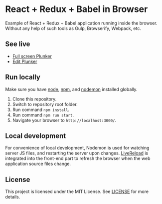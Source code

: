 # React + Redux + Babel in Browser

Example of React + Redux + Babel application running inside the browser.
Without any help of such tools as Gulp, Browserify, Webpack, etc.

## See live

- [Full screen Plunker](https://run.plnkr.co/plunks/mweu8i/)
- [Edit Plunker](https://plnkr.co/edit/mweu8i?p=info)

## Run locally

Make sure you have [node](https://github.com/nodejs/node), [npm](https://github.com/npm/npm), and [nodemon](https://github.com/remy/nodemon) installed globally.

1. Clone this repository.
2. Switch to repository root folder.
3. Run command `npm install`.
4. Run command `npm run start`.
5. Navigate your browser to `http://localhost:3000/`.

## Local development

For convenience of local development, Nodemon is used for watching server JS files, and restarting the server
upon changes. [LiveReload](https://github.com/napcs/node-livereload) is integrated into the front-end part to
refresh the browser when the web application source files change.

## License

This project is licensed under the MIT License. See [LICENSE](LICENSE) for more details.

